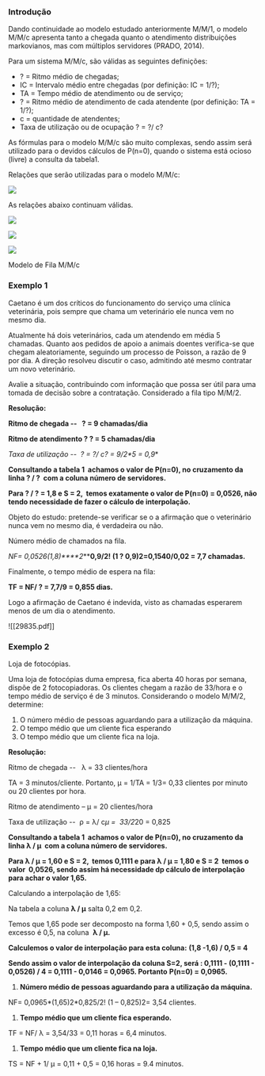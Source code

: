### Introdução

Dando continuidade ao modelo estudado anteriormente M/M/1, o modelo M/M/c apresenta tanto a chegada quanto o atendimento distribuições markovianos, mas com múltiplos servidores (PRADO, 2014).

Para um sistema M/M/c, são válidas as seguintes definições:

- ? = Ritmo médio de chegadas;
- IC = Intervalo médio entre chegadas (por definição: IC = 1/?);
- TA = Tempo médio de atendimento ou de serviço;
- ? = Ritmo médio de atendimento de cada atendente (por definição: TA = 1/?);
- c = quantidade de atendentes;
- Taxa de utilização ou de ocupação ? = ?/ c?

As fórmulas para o modelo M/M/c são muito complexas, sendo assim será utilizado para o devidos cálculos de P(n=0), quando o sistema está ocioso (livre) a consulta da tabela1.

Relações que serão utilizadas para o modelo M/M/c:

[![](https://img.uninove.br/static/0/0/0/0/0/0/0/3/5/4/7/354742/nf_mmc.png)](https://img.uninove.br/static/0/0/0/0/0/0/0/3/5/4/7/354742/nf_mmc.png)

As relações abaixo continuam válidas.

[![](https://img.uninove.br/static/0/0/0/0/0/0/0/3/5/4/7/354740/nf_tf.png)](https://img.uninove.br/static/0/0/0/0/0/0/0/3/5/4/7/354740/nf_tf.png)

[![](https://img.uninove.br/static/0/0/0/0/0/0/0/3/5/4/7/354741/ns_ts.png)](https://img.uninove.br/static/0/0/0/0/0/0/0/3/5/4/7/354741/ns_ts.png)

[![](https://img.uninove.br/static/0/0/0/0/0/0/0/1/9/6/7/196771/Untitled-1.jpg)](https://img.uninove.br/static/0/0/0/0/0/0/0/1/9/6/7/196771/Untitled-1.jpg)

Modelo de Fila M/M/c

### Exemplo 1

Caetano é um dos críticos do funcionamento do serviço uma clínica veterinária, pois sempre que chama um veterinário ele nunca vem no mesmo dia.

Atualmente há dois veterinários, cada um atendendo em média 5 chamadas. Quanto aos pedidos de apoio a animais doentes verifica-se que chegam aleatoriamente, seguindo um processo de Poisson, a razão de 9 por dia. A direção resolveu discutir o caso, admitindo até mesmo contratar um novo veterinário.

Avalie a situação, contribuindo com informação que possa ser útil para uma tomada de decisão sobre a contratação. Considerado a fila tipo M/M/2.

**Resolução:**

**Ritmo de chegada --   ? = 9 chamadas/dia**

**Ritmo de atendimento ? ? = 5 chamadas/dia**

**Taxa de utilização --  ? = ?/ c*? = 9/2*5 = 0,9**

**Consultando a tabela 1  achamos o valor de P(n=0), no cruzamento da linha ? / ?  com a coluna número de servidores.**

**Para ? / ? = 1,8 e S = 2,  temos exatamente o valor de P(n=0) = 0,0526, não tendo necessidade de fazer o cálculo de interpolação.**

Objeto do estudo: pretende-se verificar se o a afirmação que o veterinário nunca vem no mesmo dia, é verdadeira ou não.

Número médio de chamados na fila.

**NF= 0,0526*(1,8)****2*****0,9/2! (1 ? 0,9)****2****=0,1540/0,02 = 7,7 chamadas.**

Finalmente, o tempo médio de espera na fila:

**TF = NF/ ? = 7,7/9 = 0,855 dias.**

Logo a afirmação de Caetano é indevida, visto as chamadas esperarem menos de um dia o atendimento.

![[29835.pdf]]

### Exemplo 2

Loja de fotocópias.

Uma loja de fotocópias duma empresa, fica aberta 40 horas por semana, dispõe de 2 fotocopiadoras. Os clientes chegam a razão de 33/hora e o tempo médio de serviço é de 3 minutos. Considerando o modelo M/M/2, determine:

1. O número médio de pessoas aguardando para a utilização da máquina.
2. O tempo médio que um cliente fica esperando
3. O tempo médio que um cliente fica na loja.

**Resolução:**

Ritmo de chegada --   λ = 33 clientes/hora

TA = 3 minutos/cliente. Portanto, μ = 1/TA = 1/3= 0,33 clientes por minuto ou 20 clientes por hora.

Ritmo de atendimento – μ = 20 clientes/hora

Taxa de utilização --  ρ = λ/ c*μ =  33/2*20 = 0,825

**Consultando a tabela 1  achamos o valor de P(n=0), no cruzamento da linha λ / μ  com a coluna número de servidores.**

**Para λ / μ = 1,60 e S = 2,  temos 0,1111 e para λ / μ = 1,80 e S = 2  temos o valor  0,0526, sendo assim há necessidade dp cálculo de interpolação para achar o valor 1,65.**

Calculando a interpolação de 1,65:

Na tabela a coluna **λ / μ** salta 0,2 em 0,2.

Temos que 1,65 pode ser decomposto na forma 1,60 + 0,5, sendo assim o excesso é 0,5, na coluna  **λ / μ.**

**Calculemos o valor de interpolação para esta coluna:** **(1,8 -1,6) / 0,5 = 4**

**Sendo assim o valor de interpolação da coluna S=2, será : 0,1111 - (0,1111 - 0,0526) / 4 = 0,1111 - 0,0146 = 0,0965. Portanto** **P(n=0) = 0,0965.**

1. **Número médio de pessoas aguardando para a utilização da máquina.**

NF= 0,0965*(1,65)2*0,825/2! (1 – 0,825)2= 3,54 clientes.

1. **Tempo médio que um cliente fica esperando.**

TF = NF/ λ = 3,54/33 = 0,11 horas = 6,4 minutos.

1. **Tempo médio que um cliente fica na loja.**

TS = NF + 1/ μ = 0,11 + 0,5 = 0,16 horas = 9.4 minutos.